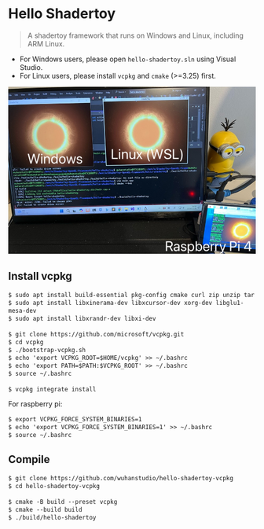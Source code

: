 # Hello Shadertoy

> A shadertoy framework that runs on Windows and Linux, including ARM Linux.

- For Windows users, please open `hello-shadertoy.sln` using Visual Studio.
- For Linux users, please install `vcpkg` and `cmake` (>=3.25) first.

![](demo.png)

## Install vcpkg

```
$ sudo apt install build-essential pkg-config cmake curl zip unzip tar
$ sudo apt install libxinerama-dev libxcursor-dev xorg-dev libglu1-mesa-dev
$ sudo apt install libxrandr-dev libxi-dev

$ git clone https://github.com/microsoft/vcpkg.git
$ cd vcpkg
$ ./bootstrap-vcpkg.sh
$ echo 'export VCPKG_ROOT=$HOME/vcpkg' >> ~/.bashrc
$ echo 'export PATH=$PATH:$VCPKG_ROOT' >> ~/.bashrc
$ source ~/.bashrc

$ vcpkg integrate install
```

For raspberry pi:

```
$ export VCPKG_FORCE_SYSTEM_BINARIES=1
$ echo 'export VCPKG_FORCE_SYSTEM_BINARIES=1' >> ~/.bashrc
$ source ~/.bashrc
```



## Compile

```
$ git clone https://github.com/wuhanstudio/hello-shadertoy-vcpkg
$ cd hello-shadertoy-vcpkg

$ cmake -B build --preset vcpkg
$ cmake --build build
$ ./build/hello-shadertoy
```

